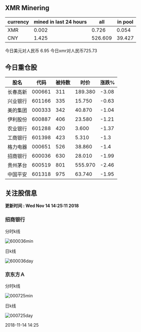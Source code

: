 ## XMR Minering

|currency|mined in last 24 hours|all|in pool|
|---|---|---|---|
|XMR|0.002|0.726|0.054|
|CNY|1.425|526.609|39.427|

今日美元对人民币 6.95	今日xmr对人民币725.73


## 今日重仓股 

|股名|代码|被持数|时价|涨跌%|
|---|---|---|---|---|
|长春高新|000661|311|189.380|-3.08|
|兴业银行|601166|335|15.750|-0.63|
|美的集团|000333|342|40.870|-1.04|
|伊利股份|600887|406|23.580|-1.21|
|农业银行|601288|420|3.600|-1.37|
|工商银行|601398|423|5.310|-1.3|
|格力电器|000651|526|38.860|-1.4|
|招商银行|600036|630|28.010|-1.99|
|贵州茅台|600519|801|555.970|-2.46|
|中国平安|601318|975|63.740|-1.95|

## 关注股信息
**更新时间 : Wed Nov 14 14:25:11 2018**
### 招商银行 
分时k线

![600036min](http://image.sinajs.cn/newchart/min/n/sh600036.gif)

日k线

![600036day](http://image.sinajs.cn/newchart/daily/n/sh600036.gif)

### 京东方Ａ 
分时k线

![000725min](http://image.sinajs.cn/newchart/min/n/sz000725.gif)

日k线

![000725day](http://image.sinajs.cn/newchart/daily/n/sz000725.gif)

2018-11-14 14:25